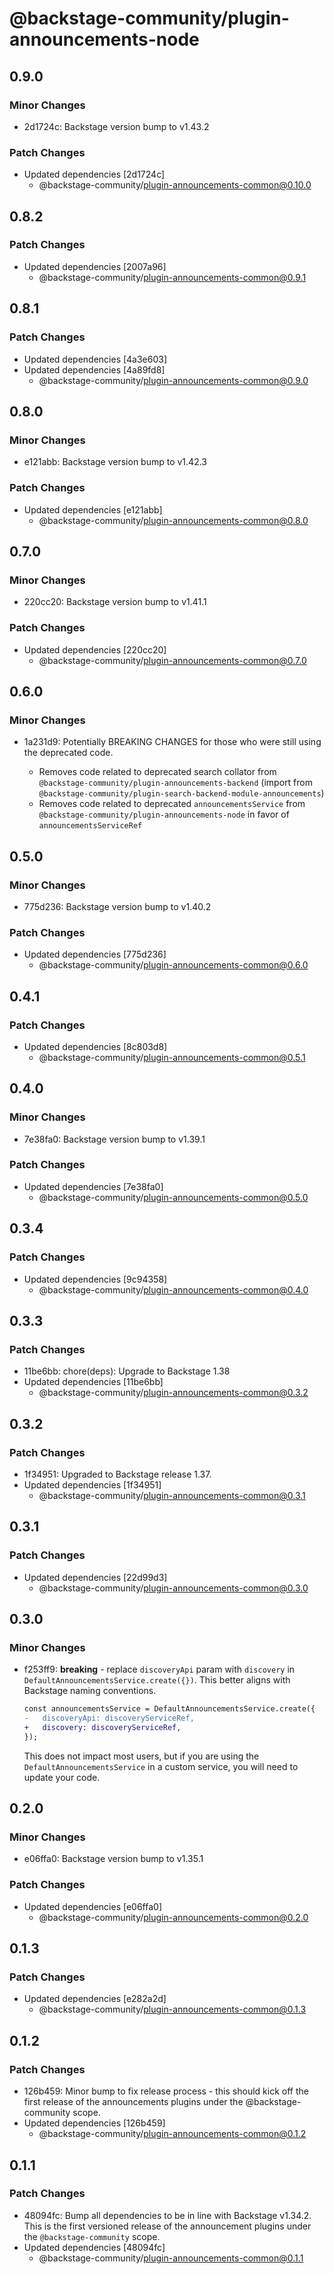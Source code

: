 # @backstage-community/plugin-announcements-node

## 0.9.0

### Minor Changes

- 2d1724c: Backstage version bump to v1.43.2

### Patch Changes

- Updated dependencies [2d1724c]
  - @backstage-community/plugin-announcements-common@0.10.0

## 0.8.2

### Patch Changes

- Updated dependencies [2007a96]
  - @backstage-community/plugin-announcements-common@0.9.1

## 0.8.1

### Patch Changes

- Updated dependencies [4a3e603]
- Updated dependencies [4a89fd8]
  - @backstage-community/plugin-announcements-common@0.9.0

## 0.8.0

### Minor Changes

- e121abb: Backstage version bump to v1.42.3

### Patch Changes

- Updated dependencies [e121abb]
  - @backstage-community/plugin-announcements-common@0.8.0

## 0.7.0

### Minor Changes

- 220cc20: Backstage version bump to v1.41.1

### Patch Changes

- Updated dependencies [220cc20]
  - @backstage-community/plugin-announcements-common@0.7.0

## 0.6.0

### Minor Changes

- 1a231d9: Potentially BREAKING CHANGES for those who were still using the deprecated code.

  - Removes code related to deprecated search collator from `@backstage-community/plugin-announcements-backend` (import from `@backstage-community/plugin-search-backend-module-announcements`)
  - Removes code related to deprecated `announcementsService` from `@backstage-community/plugin-announcements-node` in favor of `announcementsServiceRef`

## 0.5.0

### Minor Changes

- 775d236: Backstage version bump to v1.40.2

### Patch Changes

- Updated dependencies [775d236]
  - @backstage-community/plugin-announcements-common@0.6.0

## 0.4.1

### Patch Changes

- Updated dependencies [8c803d8]
  - @backstage-community/plugin-announcements-common@0.5.1

## 0.4.0

### Minor Changes

- 7e38fa0: Backstage version bump to v1.39.1

### Patch Changes

- Updated dependencies [7e38fa0]
  - @backstage-community/plugin-announcements-common@0.5.0

## 0.3.4

### Patch Changes

- Updated dependencies [9c94358]
  - @backstage-community/plugin-announcements-common@0.4.0

## 0.3.3

### Patch Changes

- 11be6bb: chore(deps): Upgrade to Backstage 1.38
- Updated dependencies [11be6bb]
  - @backstage-community/plugin-announcements-common@0.3.2

## 0.3.2

### Patch Changes

- 1f34951: Upgraded to Backstage release 1.37.
- Updated dependencies [1f34951]
  - @backstage-community/plugin-announcements-common@0.3.1

## 0.3.1

### Patch Changes

- Updated dependencies [22d99d3]
  - @backstage-community/plugin-announcements-common@0.3.0

## 0.3.0

### Minor Changes

- f253ff9: **breaking** - replace `discoveryApi` param with `discovery` in `DefaultAnnouncementsService.create({})`. This better aligns with Backstage naming conventions.

  ```diff
  const announcementsService = DefaultAnnouncementsService.create({
  -   discoveryApi: discoveryServiceRef,
  +   discovery: discoveryServiceRef,
  });
  ```

  This does not impact most users, but if you are using the `DefaultAnnouncementsService` in a custom service, you will need to update your code.

## 0.2.0

### Minor Changes

- e06ffa0: Backstage version bump to v1.35.1

### Patch Changes

- Updated dependencies [e06ffa0]
  - @backstage-community/plugin-announcements-common@0.2.0

## 0.1.3

### Patch Changes

- Updated dependencies [e282a2d]
  - @backstage-community/plugin-announcements-common@0.1.3

## 0.1.2

### Patch Changes

- 126b459: Minor bump to fix release process - this should kick off the first release of the announcements plugins under the @backstage-community scope.
- Updated dependencies [126b459]
  - @backstage-community/plugin-announcements-common@0.1.2

## 0.1.1

### Patch Changes

- 48094fc: Bump all dependencies to be in line with Backstage v1.34.2. This is the first versioned release of the announcement plugins under the `@backstage-community` scope.
- Updated dependencies [48094fc]
  - @backstage-community/plugin-announcements-common@0.1.1
